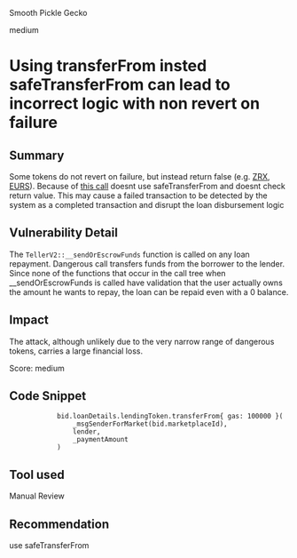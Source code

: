 Smooth Pickle Gecko

medium

# Using transferFrom insted safeTransferFrom can lead to incorrect logic with non revert on failure

## Summary
Some tokens do not revert on failure, but instead return false (e.g. [ZRX](https://etherscan.io/address/0xe41d2489571d322189246dafa5ebde1f4699f498#code), [EURS](https://etherscan.io/token/0xdb25f211ab05b1c97d595516f45794528a807ad8#code)).  Because of [this call](https://github.com/sherlock-audit/2024-04-teller-finance/blob/main/teller-protocol-v2-audit-2024/packages/contracts/contracts/TellerV2.sol#L911) doesnt use safeTransferFrom and doesnt check return value. This may cause a failed transaction to be detected by the system as a completed transaction and disrupt the loan disbursement logic
## Vulnerability Detail
The `TellerV2::__sendOrEscrowFunds` function is called on any loan repayment.  Dangerous call transfers funds from the borrower to the lender.  Since none of the functions that occur in the call tree when __sendOrEscrowFunds is called have validation that the user actually owns the amount he wants to repay, the loan can be repaid even with a 0 balance.
## Impact
The attack, although unlikely due to the very narrow range of dangerous tokens, carries a large financial loss.

Score: medium
## Code Snippet
```solidity
            bid.loanDetails.lendingToken.transferFrom{ gas: 100000 }(
                _msgSenderForMarket(bid.marketplaceId),
                lender,
                _paymentAmount
            )
```
## Tool used

Manual Review

## Recommendation
use safeTransferFrom